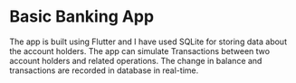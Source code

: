 # Basic Banking App

The app is built using Flutter and I have used SQLite for storing data about the account holders. The app can simulate Transactions between two account holders and related operations. The change in balance and transactions are recorded in database in real-time.


